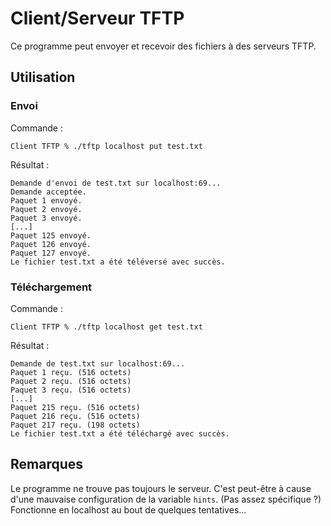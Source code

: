 # Client/Serveur TFTP

Ce programme peut envoyer et recevoir des fichiers à des serveurs TFTP.

## Utilisation

### Envoi

Commande :
```
Client TFTP % ./tftp localhost put test.txt
```
Résultat :
``` 
Demande d'envoi de test.txt sur localhost:69...
Demande acceptée.
Paquet 1 envoyé.
Paquet 2 envoyé.
Paquet 3 envoyé.
[...]
Paquet 125 envoyé.
Paquet 126 envoyé.
Paquet 127 envoyé.
Le fichier test.txt a été téléversé avec succès.
```

### Téléchargement

Commande :
```
Client TFTP % ./tftp localhost get test.txt
```
Résultat :
```
Demande de test.txt sur localhost:69...
Paquet 1 reçu. (516 octets)
Paquet 2 reçu. (516 octets)
Paquet 3 reçu. (516 octets)
[...]
Paquet 215 reçu. (516 octets)
Paquet 216 reçu. (516 octets)
Paquet 217 reçu. (198 octets)
Le fichier test.txt a été téléchargé avec succès.
```

## Remarques

Le programme ne trouve pas toujours le serveur. C'est peut-être à cause d'une mauvaise configuration de la variable `hints`. (Pas assez spécifique ?) Fonctionne en localhost au bout de quelques tentatives...